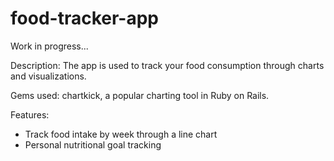 # food-tracker-app
<p>Work in progress...
<p>Description: The app is used to track your food consumption through charts and visualizations.
<p>Gems used: chartkick, a popular charting tool in Ruby on Rails.
<p>Features: 
<ul>
<li>Track food intake by week through a line chart</li>
<li>Personal nutritional goal tracking</li>
</ul>
